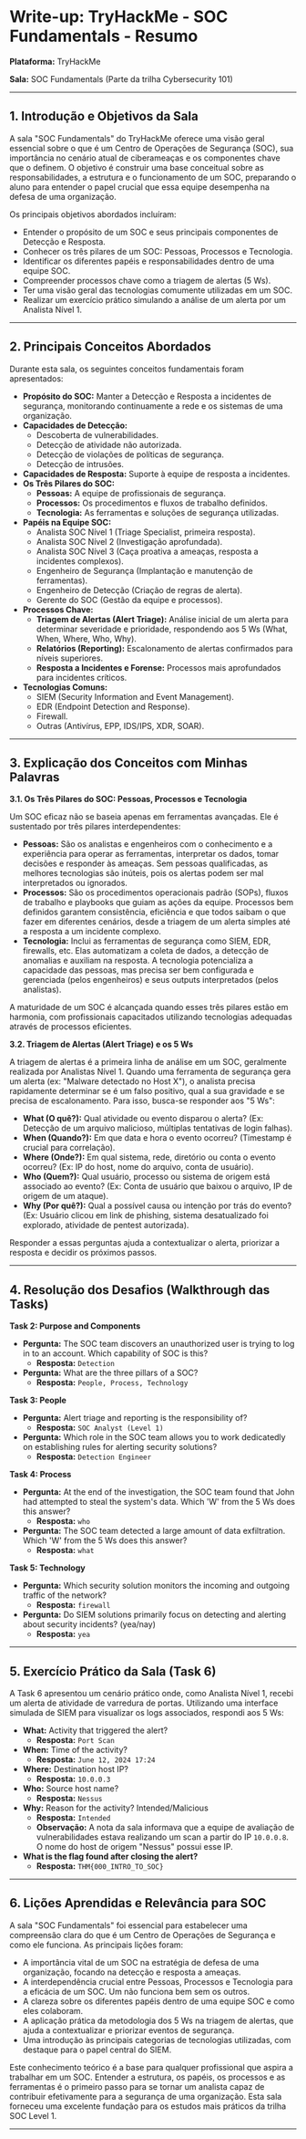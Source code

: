 # Write-up: TryHackMe - SOC Fundamentals - Resumo

**Plataforma:** TryHackMe

**Sala:** SOC Fundamentals (Parte da trilha Cybersecurity 101)

---

## 1. Introdução e Objetivos da Sala

A sala "SOC Fundamentals" do TryHackMe oferece uma visão geral essencial sobre o que é um Centro de Operações de Segurança (SOC), sua importância no cenário atual de ciberameaças e os componentes chave que o definem. O objetivo é construir uma base conceitual sobre as responsabilidades, a estrutura e o funcionamento de um SOC, preparando o aluno para entender o papel crucial que essa equipe desempenha na defesa de uma organização.

Os principais objetivos abordados incluíram:
* Entender o propósito de um SOC e seus principais componentes de Detecção e Resposta.
* Conhecer os três pilares de um SOC: Pessoas, Processos e Tecnologia.
* Identificar os diferentes papéis e responsabilidades dentro de uma equipe SOC.
* Compreender processos chave como a triagem de alertas (5 Ws).
* Ter uma visão geral das tecnologias comumente utilizadas em um SOC.
* Realizar um exercício prático simulando a análise de um alerta por um Analista Nível 1.

---

## 2. Principais Conceitos Abordados

Durante esta sala, os seguintes conceitos fundamentais foram apresentados:

* **Propósito do SOC:** Manter a Detecção e Resposta a incidentes de segurança, monitorando continuamente a rede e os sistemas de uma organização.
* **Capacidades de Detecção:**
  * Descoberta de vulnerabilidades.
  * Detecção de atividade não autorizada.
  * Detecção de violações de políticas de segurança.
  * Detecção de intrusões.
* **Capacidades de Resposta:** Suporte à equipe de resposta a incidentes.
* **Os Três Pilares do SOC:**
  * **Pessoas:** A equipe de profissionais de segurança.
  * **Processos:** Os procedimentos e fluxos de trabalho definidos.
  * **Tecnologia:** As ferramentas e soluções de segurança utilizadas.
* **Papéis na Equipe SOC:**
  * Analista SOC Nível 1 (Triage Specialist, primeira resposta).
  * Analista SOC Nível 2 (Investigação aprofundada).
  * Analista SOC Nível 3 (Caça proativa a ameaças, resposta a incidentes complexos).
  * Engenheiro de Segurança (Implantação e manutenção de ferramentas).
  * Engenheiro de Detecção (Criação de regras de alerta).
  * Gerente do SOC (Gestão da equipe e processos).
* **Processos Chave:**
  * **Triagem de Alertas (Alert Triage):** Análise inicial de um alerta para determinar severidade e prioridade, respondendo aos 5 Ws (What, When, Where, Who, Why).
  * **Relatórios (Reporting):** Escalonamento de alertas confirmados para níveis superiores.
  * **Resposta a Incidentes e Forense:** Processos mais aprofundados para incidentes críticos.
* **Tecnologias Comuns:**
  * SIEM (Security Information and Event Management).
  * EDR (Endpoint Detection and Response).
  * Firewall.
  * Outras (Antivírus, EPP, IDS/IPS, XDR, SOAR).

---

## 3. Explicação dos Conceitos com Minhas Palavras

**3.1. Os Três Pilares do SOC: Pessoas, Processos e Tecnologia**

Um SOC eficaz não se baseia apenas em ferramentas avançadas. Ele é sustentado por três pilares interdependentes:
* **Pessoas:** São os analistas e engenheiros com o conhecimento e a experiência para operar as ferramentas, interpretar os dados, tomar decisões e responder às ameaças. Sem pessoas qualificadas, as melhores tecnologias são inúteis, pois os alertas podem ser mal interpretados ou ignorados.
* **Processos:** São os procedimentos operacionais padrão (SOPs), fluxos de trabalho e playbooks que guiam as ações da equipe. Processos bem definidos garantem consistência, eficiência e que todos saibam o que fazer em diferentes cenários, desde a triagem de um alerta simples até a resposta a um incidente complexo.
* **Tecnologia:** Inclui as ferramentas de segurança como SIEM, EDR, firewalls, etc. Elas automatizam a coleta de dados, a detecção de anomalias e auxiliam na resposta. A tecnologia potencializa a capacidade das pessoas, mas precisa ser bem configurada e gerenciada (pelos engenheiros) e seus outputs interpretados (pelos analistas).

A maturidade de um SOC é alcançada quando esses três pilares estão em harmonia, com profissionais capacitados utilizando tecnologias adequadas através de processos eficientes.

**3.2. Triagem de Alertas (Alert Triage) e os 5 Ws**

A triagem de alertas é a primeira linha de análise em um SOC, geralmente realizada por Analistas Nível 1. Quando uma ferramenta de segurança gera um alerta (ex: "Malware detectado no Host X"), o analista precisa rapidamente determinar se é um falso positivo, qual a sua gravidade e se precisa de escalonamento. Para isso, busca-se responder aos "5 Ws":
* **What (O quê?):** Qual atividade ou evento disparou o alerta? (Ex: Detecção de um arquivo malicioso, múltiplas tentativas de login falhas).
* **When (Quando?):** Em que data e hora o evento ocorreu? (Timestamp é crucial para correlação).
* **Where (Onde?):** Em qual sistema, rede, diretório ou conta o evento ocorreu? (Ex: IP do host, nome do arquivo, conta de usuário).
* **Who (Quem?):** Qual usuário, processo ou sistema de origem está associado ao evento? (Ex: Conta de usuário que baixou o arquivo, IP de origem de um ataque).
* **Why (Por quê?):** Qual a possível causa ou intenção por trás do evento? (Ex: Usuário clicou em link de phishing, sistema desatualizado foi explorado, atividade de pentest autorizada).

Responder a essas perguntas ajuda a contextualizar o alerta, priorizar a resposta e decidir os próximos passos.

---

## 4. Resolução dos Desafios (Walkthrough das Tasks)

**Task 2: Purpose and Components**

* **Pergunta:** The SOC team discovers an unauthorized user is trying to log in to an account. Which capability of SOC is this?
  * **Resposta:** `Detection`
* **Pergunta:** What are the three pillars of a SOC?
  * **Resposta:** `People, Process, Technology`

**Task 3: People**

* **Pergunta:** Alert triage and reporting is the responsibility of?
  * **Resposta:** `SOC Analyst (Level 1)`
* **Pergunta:** Which role in the SOC team allows you to work dedicatedly on establishing rules for alerting security solutions?
  * **Resposta:** `Detection Engineer`

**Task 4: Process**

* **Pergunta:** At the end of the investigation, the SOC team found that John had attempted to steal the system's data. Which 'W' from the 5 Ws does this answer?
  * **Resposta:** `who`
* **Pergunta:** The SOC team detected a large amount of data exfiltration. Which 'W' from the 5 Ws does this answer?
  * **Resposta:** `what`

**Task 5: Technology**

* **Pergunta:** Which security solution monitors the incoming and outgoing traffic of the network?
  * **Resposta:** `firewall`
* **Pergunta:** Do SIEM solutions primarily focus on detecting and alerting about security incidents? (yea/nay)
  * **Resposta:** `yea`

---

## 5. Exercício Prático da Sala (Task 6)

A Task 6 apresentou um cenário prático onde, como Analista Nível 1, recebi um alerta de atividade de varredura de portas. Utilizando uma interface simulada de SIEM para visualizar os logs associados, respondi aos 5 Ws:

* **What:** Activity that triggered the alert?
  * **Resposta:** `Port Scan`
* **When:** Time of the activity?
  * **Resposta:** `June 12, 2024 17:24`
* **Where:** Destination host IP?
  * **Resposta:** `10.0.0.3`
* **Who:** Source host name?
  * **Resposta:** `Nessus` 
* **Why:** Reason for the activity? Intended/Malicious
  * **Resposta:** `Intended`
  * **Observação:** A nota da sala informava que a equipe de avaliação de vulnerabilidades estava realizando um scan a partir do IP `10.0.0.8`. O nome do host de origem "Nessus" possui esse IP.
* **What is the flag found after closing the alert?**
  * **Resposta:** `THM{000_INTRO_TO_SOC}`

---

## 6. Lições Aprendidas e Relevância para SOC

A sala "SOC Fundamentals" foi essencial para estabelecer uma compreensão clara do que é um Centro de Operações de Segurança e como ele funciona. As principais lições foram:
* A importância vital de um SOC na estratégia de defesa de uma organização, focando na detecção e resposta a ameaças.
* A interdependência crucial entre Pessoas, Processos e Tecnologia para a eficácia de um SOC. Um não funciona bem sem os outros.
* A clareza sobre os diferentes papéis dentro de uma equipe SOC e como eles colaboram.
* A aplicação prática da metodologia dos 5 Ws na triagem de alertas, que ajuda a contextualizar e priorizar eventos de segurança.
* Uma introdução às principais categorias de tecnologias utilizadas, com destaque para o papel central do SIEM.

Este conhecimento teórico é a base para qualquer profissional que aspira a trabalhar em um SOC. Entender a estrutura, os papéis, os processos e as ferramentas é o primeiro passo para se tornar um analista capaz de contribuir efetivamente para a segurança de uma organização. Esta sala forneceu uma excelente fundação para os estudos mais práticos da trilha SOC Level 1.

---
